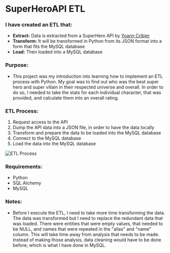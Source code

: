# SuperHeroAPI ETL

### I have created an ETL that:
* **Extract:** Data is extracted from a SuperHero API by [Yoann Cribier](https://akabab.github.io/superhero-api/api/ "SuperHero API")
* **Transform:** It will be transformed in Python from its JSON format into a form that fits the MySQL database
* **Load:** Then loaded into a MySQL database

### Purpose:
* This project was my introduction into learning how to implement an ETL process with Python. My goal was to find out who was the best super hero and super villain in their respected universe and overall. In order to do so, I needed to take the stats for each individual character, that was provided, and calculate them into an overall rating.     

### ETL Process:
1. Request access to the API
2. Dump the API data into a JSON file, in order to have the data locally
3. Transform and prepare the data to be loaded into the MySQL database
4. Connect to the MySQL database
5. Load the data into the MySQL database

![ETL Process](https://user-images.githubusercontent.com/97479656/207793761-9c3a6101-0d2e-4119-a10f-30d89853c562.png)

### Requirements:
* Python
* SQL Alchemy
* MySQL

### Notes:
* Before I execute the ETL, I need to take more time transforming the data. The data was transformed but I need to replace the redundant data that was loaded. There were entities that were empty values, that needed to be NULL, and names that were repeated in the "alias" and "name" column. This will take time away from analysis that needs to be made. Instead of making those analysis, data cleaning would have to be done before; which is what I have done in MySQL.
